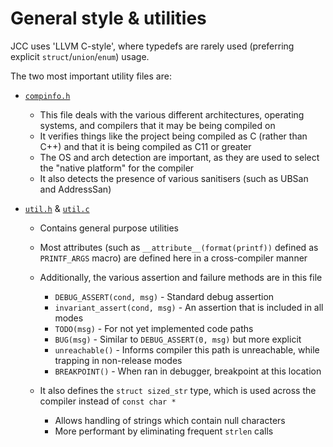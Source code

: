 # General style & utilities

JCC uses 'LLVM C-style', where typedefs are rarely used (preferring explicit `struct`/`union`/`enum`) usage.

The two most important utility files are:

* [`compinfo.h`](../src/compinfo.h)
  - This file deals with the various different architectures, operating systems, and compilers that it may be being compiled on
  - It verifies things like the project being compiled as C (rather than C++) and that it is being compiled as C11 or greater
  - The OS and arch detection are important, as they are used to select the "native platform" for the compiler
  - It also detects the presence of various sanitisers (such as UBSan and AddressSan)

* [`util.h`](../src/util.h) & [`util.c`](../src/util.c)
  - Contains general purpose utilities
  - Most attributes (such as `__attribute__(format(printf))` defined as `PRINTF_ARGS` macro) are defined here in a cross-compiler manner
  - Additionally, the various assertion and failure methods are in this file
    - `DEBUG_ASSERT(cond, msg)` - Standard debug assertion
    - `invariant_assert(cond, msg)` - An assertion that is included in all modes
    - `TODO(msg)` - For not yet implemented code paths
    - `BUG(msg)` - Similar to `DEBUG_ASSERT(0, msg)` but more explicit
    - `unreachable()` - Informs compiler this path is unreachable, while trapping in non-release modes
    - `BREAKPOINT()` - When ran in debugger, breakpoint at this location

  - It also defines the `struct sized_str` type, which is used across the compiler instead of `const char *`
    - Allows handling of strings which contain null characters
    - More performant by eliminating frequent `strlen` calls
  
